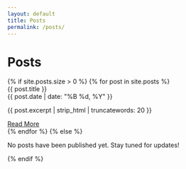 ```yaml
---
layout: default
title: Posts
permalink: /posts/
---
```


# Posts

<div class="cards-container">
  {% if site.posts.size > 0 %}
    {% for post in site.posts %}
      <div class="card">
        <div class="card-title">{{ post.title }}</div>
        <div class="card-date">{{ post.date | date: "%B %d, %Y" }}</div>
        <p>{{ post.excerpt | strip_html | truncatewords: 20 }}</p>
        <a href="{{ post.url | relative_url }}">Read More</a>
      </div>
    {% endfor %}
  {% else %}
    <p>No posts have been published yet. Stay tuned for updates!</p>
  {% endif %}
</div>

